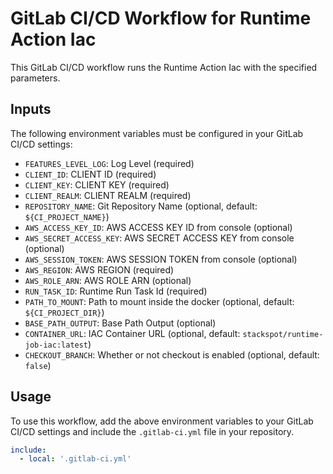 # GitLab CI/CD Workflow for Runtime Action Iac

This GitLab CI/CD workflow runs the Runtime Action Iac with the specified parameters.

## Inputs

The following environment variables must be configured in your GitLab CI/CD settings:

- `FEATURES_LEVEL_LOG`: Log Level (required)
- `CLIENT_ID`: CLIENT ID (required)
- `CLIENT_KEY`: CLIENT KEY (required)
- `CLIENT_REALM`: CLIENT REALM (required)
- `REPOSITORY_NAME`: Git Repository Name (optional, default: `${CI_PROJECT_NAME}`)
- `AWS_ACCESS_KEY_ID`: AWS ACCESS KEY ID from console (optional)
- `AWS_SECRET_ACCESS_KEY`: AWS SECRET ACCESS KEY from console (optional)
- `AWS_SESSION_TOKEN`: AWS SESSION TOKEN from console (optional)
- `AWS_REGION`: AWS REGION (required)
- `AWS_ROLE_ARN`: AWS ROLE ARN (optional)
- `RUN_TASK_ID`: Runtime Run Task Id (required)
- `PATH_TO_MOUNT`: Path to mount inside the docker (optional, default: `${CI_PROJECT_DIR}`)
- `BASE_PATH_OUTPUT`: Base Path Output (optional)
- `CONTAINER_URL`: IAC Container URL (optional, default: `stackspot/runtime-job-iac:latest`)
- `CHECKOUT_BRANCH`: Whether or not checkout is enabled (optional, default: `false`)

## Usage

To use this workflow, add the above environment variables to your GitLab CI/CD settings and include the `.gitlab-ci.yml` file in your repository.

```yaml
include:
  - local: '.gitlab-ci.yml'